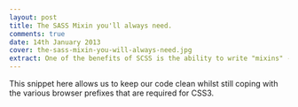 ```yaml
---
layout: post
title: The SASS Mixin you'll always need.
comments: true
date: 14th January 2013
cover: the-sass-mixin-you-will-always-need.jpg
extract: One of the benefits of SCSS is the ability to write "mixins" - reusable snippets that we can repeat wherever necessary throughout our code.
---
```


This snippet here allows us to keep our code clean whilst still coping with the various browser prefixes that are required for CSS3.

<script src="https://gist.github.com/4530542.js"></script>